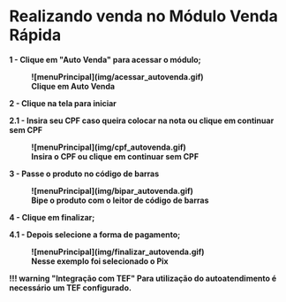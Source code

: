 # <b> Realizando venda no Módulo Venda Rápida <b>

1 - Clique em "Auto Venda" para acessar o módulo;

<figure markdown>
  ![menuPrincipal](img/acessar_autovenda.gif)
  <figcaption>Clique em Auto Venda</figcaption>
</figure>

2 - Clique na tela para iniciar

2.1 - Insira seu CPF caso queira colocar na nota ou clique em continuar sem CPF

<figure markdown>
  ![menuPrincipal](img/cpf_autovenda.gif)
  <figcaption>Insira o CPF ou clique em continuar sem CPF</figcaption>
</figure>

3 - Passe o produto no código de barras

<figure markdown>
  ![menuPrincipal](img/bipar_autovenda.gif)
  <figcaption>Bipe o produto com o leitor de código de barras</figcaption>
</figure>

4 - Clique em finalizar;

4.1 - Depois selecione a forma de pagamento;
<figure markdown>
  ![menuPrincipal](img/finalizar_autovenda.gif)
  <figcaption>Nesse exemplo foi selecionado o Pix</figcaption>
</figure>


!!! warning "Integração com TEF"
       Para utilização do autoatendimento é necessário um TEF configurado.
       

